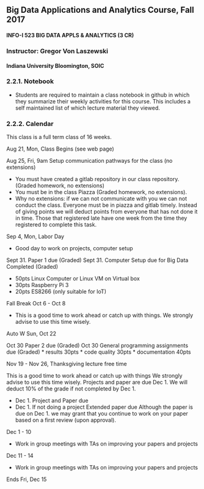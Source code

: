 ## Big Data Applications and Analytics Course, Fall 2017
#### INFO-I 523  BIG DATA APPLS & ANALYTICS (3 CR)
### Instructor: Gregor Von Laszewski  
#### Indiana University Bloomington, SOIC


### 2.2.1. Notebook
* Students are required to maintain a class notebook in github in which they summarize their weekly activities for this course. This includes a self maintained list of which lecture material they viewed.

### 2.2.2. Calendar
This class is a full term class of 16 weeks.

Aug 21, Mon, Class Begins (see web page)

Aug 25, Fri, 9am Setup communication pathways for the class (no extensions)
* You must have created a gitlab repository in our class repository. (Graded homework, no extensions)
* You must be in the class Piazza (Graded homework, no extensions).
* Why no extensions: if we can not communicate with you we can not conduct the class. Everyone must be in piazza and gitlab timely. Instead of giving points we will deduct points from everyone that has not done it in time. Those that registered late have one week from the time they registered to complete this task.

Sep 4, Mon, Labor Day
* Good day to work on projects, computer setup

Sept 31. Paper 1 due (Graded)
Sept 31. Computer Setup due for Big Data Completed (Graded)
* 50pts Linux Computer or Linux VM on Virtual box
* 30pts Raspberry Pi 3
* 20pts ES8266 (only suitable for IoT)

Fall Break Oct 6 - Oct 8
* This is a good time to work ahead or catch up with things. We strongly advise to use this time wisely.

Auto W Sun, Oct 22

Oct 30 Paper 2 due (Graded)
Oct 30 General programming assignments due (Graded) * results 30pts * code quality 30pts * documentation 40pts

Nov 19 - Nov 26, Thanksgiving lecture free time

This is a good time to work ahead or catch up with things We strongly advise to use this time wisely. Projects and paper are due Dec 1. We will deduct 10% of the grade if not completed by Dec 1.
* Dec 1. Project and Paper due
* Dec 1. If not doing a project Extended paper due
Although the paper is due on Dec 1. we may grant that you continue to work on your paper based on a first review (upon approval).

Dec 1 - 10
* Work in group meetings with TAs on improving your papers and projects

Dec 11 - 14
* Work in group meetings with TAs on improving your papers and projects

Ends Fri, Dec 15
